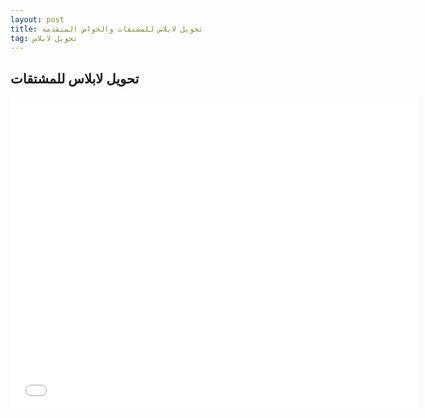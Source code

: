 ```yaml
---
layout: post
title: تحويل لابلاس للمشتقات والخواص المتقدمة
tag: تحويل لابلاس
---
```


## تحويل لابلاس للمشتقات
<iframe src="/assets/Devil's curve.html" width="650" height="500" frameborder="0"></iframe>
